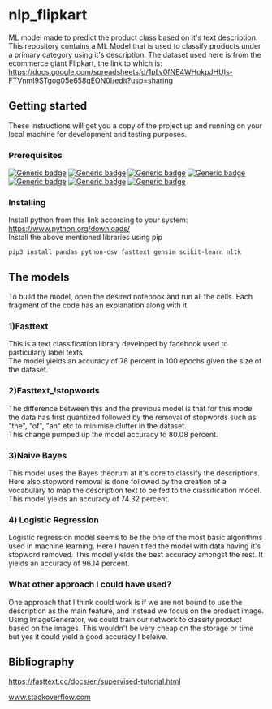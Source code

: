 # nlp_flipkart
ML model made to predict the product class based on it's text description.  
This repository contains a ML Model that is used to classify products under a primary category using it's description.
The dataset used here is from the ecommerce giant Flipkart, the link to which is: https://docs.google.com/spreadsheets/d/1pLv0fNE4WHokpJHUIs-FTVnmI9STgog05e658qEON0I/edit?usp=sharing

## Getting started
These instructions will get you a copy of the project up and running on your local machine for development and testing purposes.

### Prerequisites
[![Generic badge](https://img.shields.io/badge/python-blue.svg)](https://www.python.org/)
[![Generic badge](https://img.shields.io/badge/pandas-red.svg)](https://pandas.pydata.org/)
[![Generic badge](https://img.shields.io/badge/csv-white.svg)](https://docs.python.org/3/library/csv.html)
[![Generic badge](https://img.shields.io/badge/fasttext-purple.svg)](https://fasttext.cc/)
[![Generic badge](https://img.shields.io/badge/gensim-yellow.svg)](https://pypi.org/project/gensim/)
[![Generic badge](https://img.shields.io/badge/scikitlearn-black.svg)](https://scikit-learn.org/stable/index.html)
[![Generic badge](https://img.shields.io/badge/nltk-green.svg)](https://www.nltk.org/)

### Installing
Install python from this link according to your system: 
https://www.python.org/downloads/  
Install the above mentioned libraries using pip
```
pip3 install pandas python-csv fasttext gensim scikit-learn nltk

```
## The models
To build the model, open the desired notebook and run all the cells. Each fragment of the code has an explanation along with it.
### 1)Fasttext
This is a text classification library developed by facebook used to particularly label texts.  
The model yields an accuracy of 78 percent in 100 epochs given the size of the dataset.
### 2)Fasttext_!stopwords
The difference between this and the previous model is that for this model the data has first quantized followed by the removal of stopwords such as "the", "of", "an" etc to minimise clutter in the dataset.  
This change pumped up the model accuracy to 80.08 percent.
### 3)Naive Bayes
This model uses the Bayes theorum at it's core to classify the descriptions. Here also stopword removal is done followed by the creation of a vocabulary to map the description text to be fed to the classification model.  
This model yields an accuracy of 74.32 percent.
### 4) Logistic Regression
Logistic regression model seems to be the one of the most basic algorithms used in machine learning. Here I haven't fed the model with data having it's stopword removed. 
This model yields the best accuracy amongst the rest. It yields an accuracy of 96.14 percent.

### What other approach I could have used?
One approach that I think could work is if we are not bound to use the description as the main feature, and instead we focus on the product image. Using ImageGenerator, we could train our network to classify product based on the images. This wouldn't be very cheap on the storage or time but yes it could yield a good accuracy I beleive.

## Bibliography
https://fasttext.cc/docs/en/supervised-tutorial.html  

www.stackoverflow.com
